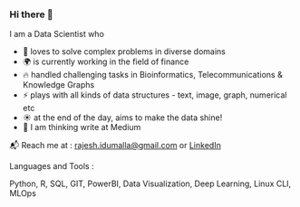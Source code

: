 ### Hi there 👋

<!--
**rajeshidumalla/rajeshidumalla** is a ✨ _special_ ✨ repository because its `README.md` (this file) appears on your GitHub profile.

Here are some ideas to get you started:

- 🔭 I’m currently working on ...
- 🌱 I’m currently learning ...
- 👯 I’m looking to collaborate on ...
- 🤔 I’m looking for help with ...
- 💬 Ask me about ...
- 📫 How to reach me: ...
- 😄 Pronouns: ...
- ⚡ Fun fact: ...
-->
I am a Data Scientist who
- 💪 loves to solve complex problems in diverse domains
- 🌍 is currently working in the field of finance
- 🔥 handled challenging tasks in Bioinformatics, Telecommunications & Knowledge Graphs
- ⚡ plays with all kinds of data structures - text, image, graph, numerical etc
- ☀️ at the end of the day, aims to make the data shine!
- 📝 I am thinking write at Medium

📬 Reach me at : rajesh.idumalla@gmail.com or [LinkedIn](www.linkedin.com/in/rajeshidumalla)

Languages and Tools :

Python, R, SQL, GIT, PowerBI, Data Visualization, Deep Learning, Linux CLI, MLOps
